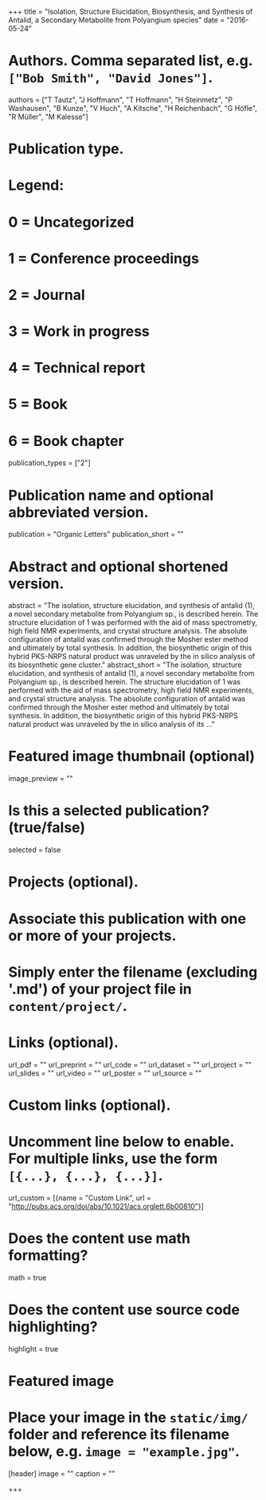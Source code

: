 +++
title = "Isolation, Structure Elucidation, Biosynthesis, and Synthesis of Antalid, a Secondary Metabolite from Polyangium species"
date = "2016-05-24"

# Authors. Comma separated list, e.g. `["Bob Smith", "David Jones"]`.
authors = ["T Tautz", "J Hoffmann", "T Hoffmann", "H Steinmetz", "P Washausen", "B Kunze", "V Huch", "A Kitsche", "H Reichenbach", "G Höfle", "R Müller", "M Kalesse"]

# Publication type.
# Legend:
# 0 = Uncategorized
# 1 = Conference proceedings
# 2 = Journal
# 3 = Work in progress
# 4 = Technical report
# 5 = Book
# 6 = Book chapter
publication_types = ["2"]

# Publication name and optional abbreviated version.
publication = "Organic Letters"
publication_short = ""

# Abstract and optional shortened version.
abstract = "The isolation, structure elucidation, and synthesis of antalid (1), a novel secondary metabolite from Polyangium sp., is described herein. The structure elucidation of 1 was performed with the aid of mass spectrometry, high field NMR experiments, and crystal structure analysis. The absolute configuration of antalid was confirmed through the Mosher ester method and ultimately by total synthesis. In addition, the biosynthetic origin of this hybrid PKS-NRPS natural product was unraveled by the in silico analysis of its biosynthetic gene cluster."
abstract_short = "The isolation, structure elucidation, and synthesis of antalid (1), a novel secondary metabolite from Polyangium sp., is described herein. The structure elucidation of 1 was performed with the aid of mass spectrometry, high field NMR experiments, and crystal structure analysis. The absolute configuration of antalid was confirmed through the Mosher ester method and ultimately by total synthesis. In addition, the biosynthetic origin of this hybrid PKS-NRPS natural product was unraveled by the in silico analysis of its ..."

# Featured image thumbnail (optional)
image_preview = ""

# Is this a selected publication? (true/false)
selected = false

# Projects (optional).
#   Associate this publication with one or more of your projects.
#   Simply enter the filename (excluding '.md') of your project file in `content/project/`.

# Links (optional).
url_pdf = ""
url_preprint = ""
url_code = ""
url_dataset = ""
url_project = ""
url_slides = ""
url_video = ""
url_poster = ""
url_source = ""

# Custom links (optional).
#   Uncomment line below to enable. For multiple links, use the form `[{...}, {...}, {...}]`.
url_custom = [{name = "Custom Link", url = "http://pubs.acs.org/doi/abs/10.1021/acs.orglett.6b00810"}]

# Does the content use math formatting?
math = true

# Does the content use source code highlighting?
highlight = true

# Featured image
# Place your image in the `static/img/` folder and reference its filename below, e.g. `image = "example.jpg"`.
[header]
image = ""
caption = ""

+++

